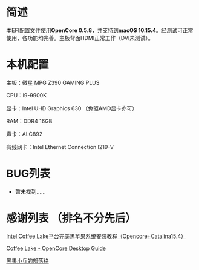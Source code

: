 # 简述
本EFI配置文件使用**OpenCore 0.5.8**，并支持到**macOS 10.15.4**。经测试可正常使用，各功能均完善。主板背面HDMI正常工作（DVI未测试）。

# 本机配置
主板：微星 MPG Z390 GAMING PLUS

CPU：i9-9900K

显卡：Intel UHD Graphics 630 （免驱AMD显卡亦可）

RAM：DDR4 16GB

声卡：ALC892

有线网卡：Intel Ethernet Connection I219-V

# BUG列表
- 暂未找到......

# 感谢列表 （排名不分先后）
[Intel Coffee Lake平台完美黑苹果系统安装教程（Opencore+Catalina15.4）](https://www.bilibili.com/video/BV1hA411t7dr "Intel Coffee Lake平台完美黑苹果系统安装教程（Opencore+Catalina15.4）")

[Coffee Lake - OpenCore Desktop Guide](https://dortania.github.io/OpenCore-Desktop-Guide/config.plist/coffee-lake.html "OpenCore Desktop Guide - Coffee Lake")

[黑果小兵的部落格](https://blog.daliansky.net/ "黑果小兵的部落格")
